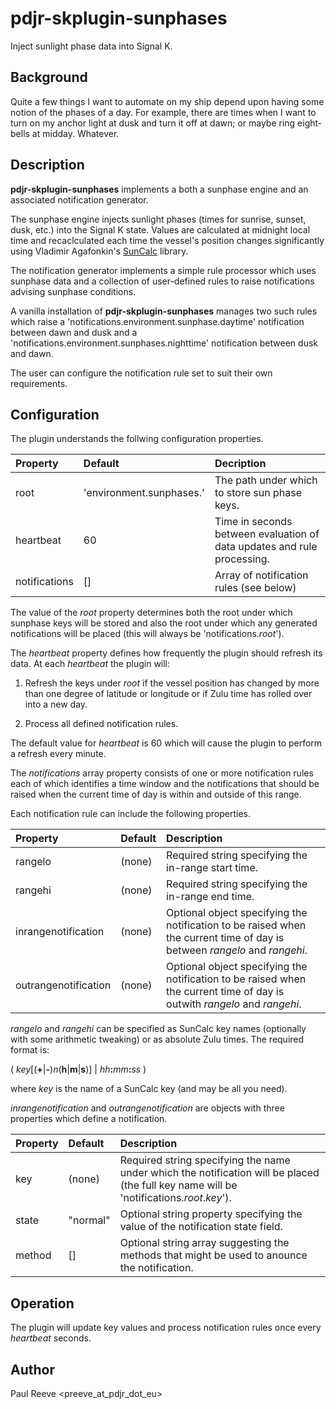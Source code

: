 # pdjr-skplugin-sunphases

Inject sunlight phase data into Signal K.

## Background

Quite a few things I want to automate on my ship depend upon having
some notion of the phases of a day.
For example, there are times when I want to turn on my anchor light
at dusk and turn it off at dawn; or maybe ring eight-bells at midday.
Whatever.

## Description

__pdjr-skplugin-sunphases__ implements a both a sunphase engine and an
associated notification generator.

The sunphase engine injects sunlight phases (times for sunrise, sunset,
dusk, etc.) into the Signal K state.
Values are calculated at midnight local time and recaclculated each
time the vessel's position changes significantly using Vladimir
Agafonkin's [SunCalc](https://github.com/mourner/suncalc) library.

The notification generator implements a simple rule processor which
uses sunphase data and a collection of user-defined rules to raise
notifications advising sunphase conditions.

A vanilla installation of __pdjr-skplugin-sunphases__ manages two
such rules which raise a 'notifications.environment.sunphase.daytime'
notification between dawn and dusk and a
'notifications.environment.sunphases.nighttime' notification between
dusk and dawn.

The user can configure the notification rule set to suit their own
requirements.  

## Configuration

The plugin understands the follwing configuration properties.

| Property      | Default                  | Decription |
| :------------ | :----------------------- | :--------- |
| root          | 'environment.sunphases.' | The path under which to store sun phase keys. |
| heartbeat     | 60                       | Time in seconds between evaluation of data updates and rule processing. |
| notifications | []                       | Array of notification rules (see below) |

The value of the *root* property determines both the root under which
sunphase keys will be stored and also the root under which any
generated notifications will be placed (this will always be 'notifications.*root*').

The *heartbeat* property defines how frequently the plugin should
refresh its data.
At each *heartbeat* the plugin will:

1. Refresh the keys under *root* if the vessel position has changed by
   more than one degree of latitude or longitude or if Zulu time has
   rolled over into a new day.

2. Process all defined notification rules.

The default value for *heartbeat* is 60 which will cause the plugin to
perform a refresh every minute.

The *notifications* array property consists of one or more notification
rules each of which identifies a time window and the notifications that
should be raised when the current time of day is within and outside of
this range.

Each notification rule can include the following properties.

| Property             | Default | Description |
| :------------------- | :------ | :---------- |
| rangelo              | (none)  | Required string specifying the in-range start time. |
| rangehi              | (none)  | Required string specifying the in-range end time. |
| inrangenotification  | (none)  | Optional object specifying the notification to be raised when the current time of day is between *rangelo* and *rangehi*. |
| outrangenotification | (none)  | Optional object specifying the notification to be raised when the current time of day is outwith *rangelo* and *rangehi*. |

*rangelo* and *rangehi* can be specified as SunCalc key names
(optionally with some arithmetic tweaking) or as absolute Zulu times.
The required format is:

( *key*[(__+__|__-__)*n*(__h__|__m__|__s__)] | *hh*__:__*mm*__:__*ss* )

where *key* is the name of a SunCalc key (and may be all you need).

*inrangenotification* and *outrangenotification* are objects with three
properties which define a notification.

| Property | Default  | Description |
| :------- | :------- | :---------- |
| key      | (none)   | Required string specifying the name under which the notification will be placed (the full key name will be 'notifications.*root*.*key*'). |
| state    | "normal" | Optional string property specifying the value of the notification state field. |
| method   | []       | Optional string array suggesting the methods that might be used to anounce the notification. | 


## Operation

The plugin will update key values and process notification rules once
every *heartbeat* seconds.

## Author

Paul Reeve <preeve_at_pdjr_dot_eu>
